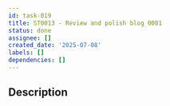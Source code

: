 ```yaml
---
id: task-019
title: ST0013 - Review and polish blog 0001
status: done
assignee: []
created_date: '2025-07-08'
labels: []
dependencies: []
---
```


## Description
